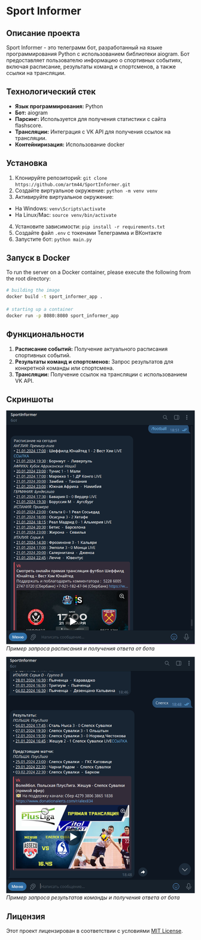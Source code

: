﻿# Sport Informer

## Описание проекта
Sport Informer - это телеграмм бот, разработанный на языке программирования Python с использованием библиотеки aiogram. Бот предоставляет пользователю информацию о спортивных событиях, включая расписание, результаты команд и спортсменов, а также ссылки на трансляции.

## Технологический стек
- **Язык программирования:** Python
- **Бот:** aiogram
- **Парсинг:** Используется для получения статистики с сайта flashscore.
- **Трансляции:** Интеграция с VK API для получения ссылок на трансляции.
- **Контейниризация:** Использование docker

## Установка
1. Клонируйте репозиторий: `git clone https://github.com/artm44/SportInformer.git`
2. Создайте виртуальное окружение: `python -m venv venv`
3. Активируйте виртуальное окружение:
- На Windows: `venv\Scripts\activate`
- На Linux/Mac: `source venv/bin/activate`
4. Установите зависимости: `pip install -r requirements.txt`
5. Создайте файл `.env` с токенами Телеграмма и ВКонтакте
6. Запустите бот: `python main.py`

## Запуск в Docker

To run the server on a Docker container, please execute the following from the root directory:

```bash
# building the image
docker build -t sport_informer_app .

# starting up a container
docker run -p 8080:8080 sport_informer_app
```

## Функциональности
1. **Расписание событий:** Получение актуального расписания спортивных событий.
2. **Результаты команд и спортсменов:** Запрос результатов для конкретной команды или спортсмена.
3. **Трансляции:** Получение ссылок на трансляции с использованием VK API.

## Скриншоты
![Пример бота](screenshots/bot_example_1.png)
*Пример запроса расписания и получения ответа от бота*

![Пример бота](screenshots/bot_example_2.png)
*Пример запроса результатов команды и получения ответа от бота*

## Лицензия
Этот проект лицензирован в соответствии с условиями [MIT License](LICENSE).
